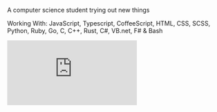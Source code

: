 A computer science student trying out new things

Working With: JavaScript, Typescript, CoffeeScript, HTML, CSS, SCSS, Python, Ruby, Go, C, C++, Rust, C#, VB.net, F# & Bash

[![Lint](https://ionicabizau.github.io/github-profile-languages/api.html?hudson-newey)](https://ionicabizau.github.io/github-profile-languages/api.html?hudson-newey)
